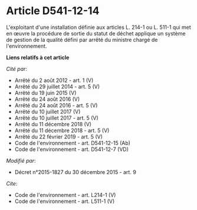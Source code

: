 # Article D541-12-14

L'exploitant d'une installation définie aux articles L. 214-1 ou L. 511-1 qui met en œuvre la procédure de sortie du statut
de déchet applique un système de gestion de la qualité défini par arrêté du ministre chargé de l'environnement.

**Liens relatifs à cet article**

_Cité par_:

  - Arrêté du 2 août 2012 - art. 1 (V)
  - Arrêté du 29 juillet 2014 - art. 5 (V)
  - Arrêté du 19 juin 2015 (V)
  - Arrêté du 24 août 2016 (V)
  - Arrêté du 24 août 2016 - art. 5 (V)
  - Arrêté du 10 juillet 2017 (V)
  - Arrêté du 10 juillet 2017 - art. 5 (V)
  - Arrêté du 11 décembre 2018 (V)
  - Arrêté du 11 décembre 2018 - art. 5 (V)
  - Arrêté du 22 février 2019 - art. 5 (V)
  - Code de l'environnement - art. D541-12-15 (Ab)
  - Code de l'environnement - art. D541-12-7 (VD)

_Modifié par_:

  - Décret n°2015-1827 du 30 décembre 2015 - art. 9

_Cite_:

  - Code de l'environnement - art. L214-1 (V)
  - Code de l'environnement - art. L511-1 (V)
